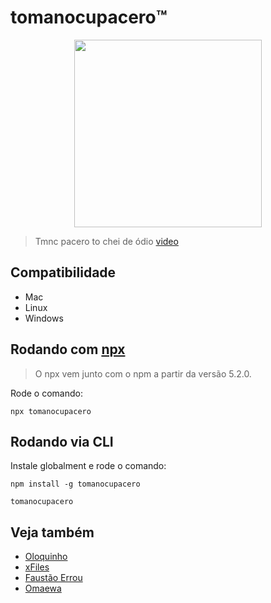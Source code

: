 # tomanocupacero™️
<div style="text-align: center">
    <img src="./tomanocupacero.jpeg" height="300"/>
</div>

> Tmnc pacero to chei de ódio [video](https://twitter.com/mcpozedorodo/status/1194809058194264064?lang=en)

## Compatibilidade

- Mac
- Linux
- Windows

## Rodando com [npx](https://www.npmjs.com/package/npx)
>O npx vem junto com o npm a partir da versão 5.2.0.

Rode o comando:

    npx tomanocupacero


## Rodando via CLI
Instale globalment e rode o comando:

    npm install -g tomanocupacero

    tomanocupacero


## Veja também

 - [Oloquinho](https://github.com/oloquinho/oloquinho)
 - [xFiles](https://github.com/BrOrlandi/xfiles/)
 - [Faustão Errou](https://github.com/BrOrlandi/faustao-errou/)
 - [Omaewa](https://github.com/BrOrlandi/omaewa/)

